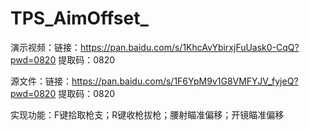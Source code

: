 # TPS_AimOffset_
演示视频：链接：https://pan.baidu.com/s/1KhcAvYbirxjFuUask0-CqQ?pwd=0820 提取码：0820

源文件：链接：https://pan.baidu.com/s/1F6YpM9v1G8VMFYJV_fyjeQ?pwd=0820 提取码：0820

实现功能：F键拾取枪支；R键收枪拔枪；腰射瞄准偏移；开镜瞄准偏移
